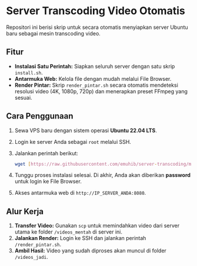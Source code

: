 # Server Transcoding Video Otomatis

Repositori ini berisi skrip untuk secara otomatis menyiapkan server Ubuntu baru sebagai mesin transcoding video.

## Fitur

- **Instalasi Satu Perintah:** Siapkan seluruh server dengan satu skrip `install.sh`.
- **Antarmuka Web:** Kelola file dengan mudah melalui File Browser.
- **Render Pintar:** Skrip `render_pintar.sh` secara otomatis mendeteksi resolusi video (4K, 1080p, 720p) dan menerapkan preset FFmpeg yang sesuai.

## Cara Penggunaan

1.  Sewa VPS baru dengan sistem operasi **Ubuntu 22.04 LTS**.
2.  Login ke server Anda sebagai `root` melalui SSH.
3.  Jalankan perintah berikut:

    ```bash
    wget [https://raw.githubusercontent.com/emuhib/server-transcoding/main/install.sh](https://raw.githubusercontent.com/NAMA_USER_GITHUB_ANDA/server-transcoding/main/install.sh) && bash install.sh
    ```

4.  Tunggu proses instalasi selesai. Di akhir, Anda akan diberikan **password** untuk login ke File Browser.
5.  Akses antarmuka web di `http://IP_SERVER_ANDA:8080`.

## Alur Kerja

1.  **Transfer Video:** Gunakan `scp` untuk memindahkan video dari server utama ke folder `/videos_mentah` di server ini.
2.  **Jalankan Render:** Login ke SSH dan jalankan perintah `/render_pintar.sh`.
3.  **Ambil Hasil:** Video yang sudah diproses akan muncul di folder `/videos_jadi`.
